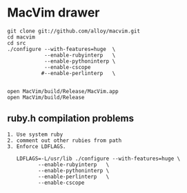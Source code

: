 # MacVim drawer

    git clone git://github.com/alloy/macvim.git
    cd macvim
    cd src
    ./configure --with-features=huge  \
                --enable-rubyinterp   \
                --enable-pythoninterp \
                --enable-cscope
               #--enable-perlinterp   \


    open MacVim/build/Release/MacVim.app
    open MacVim/build/Release

## ruby.h compilation problems

    1. Use system ruby
    2. comment out other rubies from path
    3. Enforce LDFLAGS.

       LDFLAGS=-L/usr/lib ./configure --with-features=huge \
              --enable-rubyinterp   \
              --enable-pythoninterp \
              --enable-perlinterp   \
              --enable-cscope

